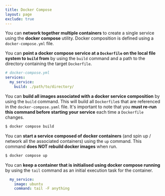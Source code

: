 ```yaml
---
title: Docker Compose
layout: page
exclude: true
---
```


You can **network together multiple containers** to create a single service using the **docker compose** utility. Docker composition is defined using a `docker-compose.yml` file.

You can **point a docker compose service at a `Dockerfile` on the local file system to `build` from** by using the `build` command and a path to the directory containing the target `Dockerfile`.
```yaml
# docker-compose.yml
services:
  my_service:
    build: ./path/to/directory/
```

You can **build all images associated with a docker service composition** by using the `build` command. This will build all `Dockerfile`s that are referenced in the `docker-compose.yaml` file. It's important to note that you **must re-run this command before starting your service** each time a `Dockerfile` changes.
```bash
$ docker compose build
```

You can **start a service composed of docker containers** (and spin up / network all the associated containers) using the `up` command. This command **does NOT rebuild docker images** when run.
```bash
$ docker compose up
```

You can **keep a container that is initialised using docker compose running** by using the `tail` command as an initial execution task for the container.
```yaml
  my_service:
    image: ubuntu
    command: tail -F anything
```
<!--stackedit_data:
eyJoaXN0b3J5IjpbMTcwNTQ5NTQ1MCwxMzcyODI1OTUyLDE3Nj
Q3NjU1MTldfQ==
-->